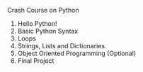 Crash Course on Python

1. Hello Python!
2. Basic Python Syntax
3. Loops
4. Strings, Lists and Dictionaries
5. Object Oriented Programming (Optional)
6. Final Project
